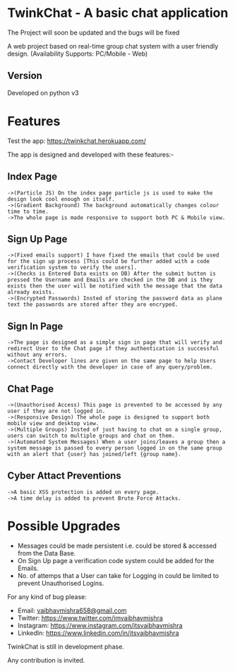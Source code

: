 TwinkChat - A basic chat application
==============

The Project will soon be updated and the bugs will be fixed

A web project based on real-time group chat system with a user friendly design.
(Availability Supports: PC/Mobile - Web)

Version
--------------

Developed on python v3


Features
==============

Test the app: https://twinkchat.herokuapp.com/
    
The app is designed and developed with these features:-

Index Page
-----------

    ->(Particle JS) On the index page particle js is used to make the design look cool enough on itself.
    ->(Gradient Background) The background automatically changes colour time to time.
    ->The whole page is made responsive to support both PC & Mobile view.

Sign Up Page
--------------

    ->(Fixed emails support) I have fixed the emails that could be used for the sign up process [This could be further added with a code verification system to verify the users].
    ->(Checks is Entered Data exists on DB) After the submit button is pressed the Username and Emails are checked in the DB and is they exists then the user will be notified with the message that the data already exists.
    ->(Encrypted Passwords) Insted of storing the password data as plane text the passwords are stored after they are encryped.

Sign In Page
--------------

    ->The page is designed as a simple sign in page that will verify and redirect User to the Chat page if they authentication is successful without any errors.
    ->Contact Developer lines are given on the same page to help Users connect directly with the developer in case of any query/problem.


Chat Page
----------

    ->(Unauthorised Access) This page is prevented to be accessed by any user if they are not logged in.
    ->(Responsive Design) The whole page is designed to support both mobile view and desktop view.
    ->(Multiple Groups) Insted of just having to chat on a single group, users can switch to multiple groups and chat on them.
    ->(Automated System Messages) When a user joins/leaves a group then a system message is passed to every person logged in on the same group with an alert that {user} has joined/left {group name}.


Cyber Attact Preventions
--------------------------
    ->A basic XSS protection is added on every page.
    ->A time delay is added to prevent Brute Force Attacks.


Possible Upgrades
===================

- Messages could be made persistent i.e. could be stored & accessed from the Data Base.
- On Sign Up page a verification code system could be added for the Emails. 
- No. of attemps that a User can take for Logging in could be limited to prevent Unauthorised Logins.

For any kind of bug please:

- Email: vaibhavmishra658@gmail.com 
- Twitter: https://www.twitter.com/imvaibhavmishra
- Instagram: https://www.instagram.com/itsvaibhavmishra
- LinkedIn: https://www.linkedin.com/in/itsvaibhavmishra

TwinkChat is still in development phase.

Any contribution is invited. 


